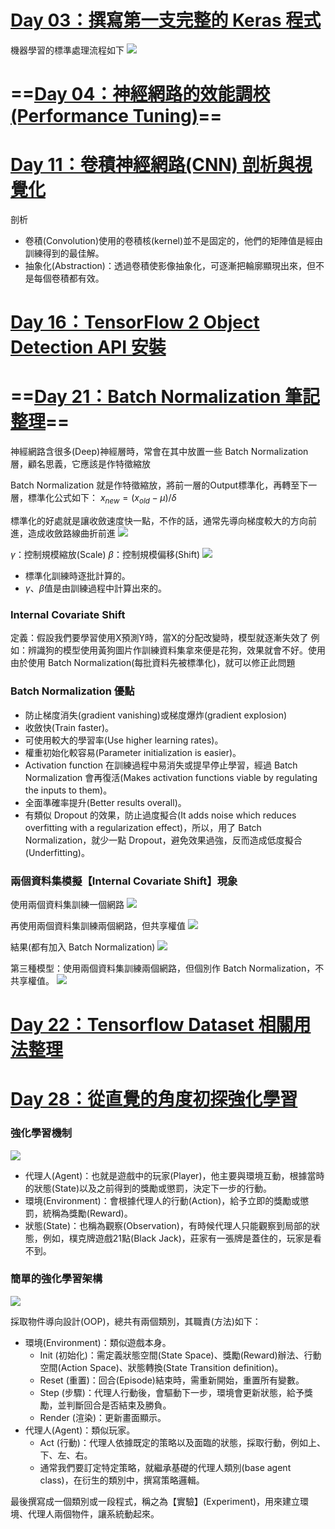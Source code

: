 # [Day 03：撰寫第一支完整的 Keras 程式](https://ithelp.ithome.com.tw/articles/10233758)
機器學習的標準處理流程如下
![](https://ithelp.ithome.com.tw/upload/images/20200903/20001976UxH8Uf9GdY.png)

# ==[Day 04：神經網路的效能調校(Performance Tuning)](https://ithelp.ithome.com.tw/articles/10234059)==

# [Day 11：卷積神經網路(CNN) 剖析與視覺化](https://ithelp.ithome.com.tw/articles/10235547)
剖析
- 卷積(Convolution)使用的卷積核(kernel)並不是固定的，他們的矩陣值是經由訓練得到的最佳解。
- 抽象化(Abstraction)：透過卷積使影像抽象化，可逐漸把輪廓顯現出來，但不是每個卷積都有效。

# [Day 16：TensorFlow 2 Object Detection API 安裝](https://ithelp.ithome.com.tw/articles/10237443)
# ==[Day 21：Batch Normalization 筆記整理](https://ithelp.ithome.com.tw/articles/10241052)==
神經網路含很多(Deep)神經層時，常會在其中放置一些 Batch Normalization 層，顧名思義，它應該是作特徵縮放

Batch Normalization 就是作特徵縮放，將前一層的Output標準化，再轉至下一層，標準化公式如下：
$x_{new} = (x_{old} - \mu)/ \delta$

標準化的好處就是讓收斂速度快一點，不作的話，通常先導向梯度較大的方向前進，造成收斂路線曲折前進
![](https://ithelp.ithome.com.tw/upload/images/20200921/20001976Fu6rbIpyyg.png)

$\gamma$：控制規模縮放(Scale)
$\beta$：控制規模偏移(Shift)
![](https://ithelp.ithome.com.tw/upload/images/20200921/20001976PjALBzgnlW.jpg)

- 標準化訓練時逐批計算的。
- $\gamma、\beta$值是由訓練過程中計算出來的。

### Internal Covariate Shift
定義：假設我們要學習使用X預測Y時，當X的分配改變時，模型就逐漸失效了
例如：辨識狗的模型使用黃狗圖片作訓練資料集拿來便是花狗，效果就會不好。使用 由於使用 Batch Normalization(每批資料先被標準化)，就可以修正此問題

### Batch Normalization 優點

- 防止梯度消失(gradient vanishing)或梯度爆炸(gradient explosion)
- 收斂快(Train faster)。
- 可使用較大的學習率(Use higher learning rates)。
- 權重初始化較容易(Parameter initialization is easier)。
- Activation function 在訓練過程中易消失或提早停止學習，經過 Batch Normalization 會再復活(Makes activation functions viable by regulating the inputs to them)。
- 全面準確率提升(Better results overall)。
- 有類似 Dropout 的效果，防止過度擬合(It adds noise which reduces overfitting with a regularization effect)，所以，用了 Batch Normalization，就少一點 Dropout，避免效果過強，反而造成低度擬合(Underfitting)。

### 兩個資料集模擬【Internal Covariate Shift】現象
使用兩個資料集訓練一個網路
![](https://ithelp.ithome.com.tw/upload/images/20200921/200019769QR498Fsdu.png)

再使用兩個資料集訓練兩個網路，但共享權值
![](https://ithelp.ithome.com.tw/upload/images/20200921/20001976CotlXJRvRR.png)

結果(都有加入 Batch Normalization)
![](https://ithelp.ithome.com.tw/upload/images/20200921/20001976ocEfqOOZWy.png)

第三種模型：使用兩個資料集訓練兩個網路，但個別作 Batch Normalization，不共享權值。
![](https://ithelp.ithome.com.tw/upload/images/20200921/20001976HadnqE6LS0.png)

# [Day 22：Tensorflow Dataset 相關用法整理](https://ithelp.ithome.com.tw/articles/10241789)

# [Day 28：從直覺的角度初探強化學習](https://ithelp.ithome.com.tw/articles/10245605)

### 強化學習機制
![](https://ithelp.ithome.com.tw/upload/images/20200927/2000197639yFZJUioG.png)
- 代理人(Agent)：也就是遊戲中的玩家(Player)，他主要與環境互動，根據當時的狀態(State)以及之前得到的獎勵或懲罰，決定下一步的行動。
- 環境(Environment)：會根據代理人的行動(Action)，給予立即的獎勵或懲罰，統稱為獎勵(Reward)。
- 狀態(State)：也稱為觀察(Observation)，有時候代理人只能觀察到局部的狀態，例如，樸克牌遊戲21點(Black Jack)，莊家有一張牌是蓋住的，玩家是看不到。

### 簡單的強化學習架構
![](https://ithelp.ithome.com.tw/upload/images/20200928/20001976o1UTIJBIap.png)

採取物件導向設計(OOP)，總共有兩個類別，其職責(方法)如下：

- 環境(Environment)：類似遊戲本身。
  - Init (初始化)：需定義狀態空間(State Space)、獎勵(Reward)辦法、行動空間(Action Space)、狀態轉換(State Transition definition)。
  - Reset (重置)：回合(Episode)結束時，需重新開始，重置所有變數。
  - Step (步驟)：代理人行動後，會驅動下一步，環境會更新狀態，給予獎勵，並判斷回合是否結束及勝負。
  - Render (渲染)：更新畫面顯示。
- 代理人(Agent)：類似玩家。
  -  Act (行動)：代理人依據既定的策略以及面臨的狀態，採取行動，例如上、下、左、右。
  -  通常我們要訂定特定策略，就繼承基礎的代理人類別(base agent class)，在衍生的類別中，撰寫策略邏輯。

最後撰寫成一個類別或一段程式，稱之為【實驗】(Experiment)，用來建立環境、代理人兩個物件，讓系統動起來。